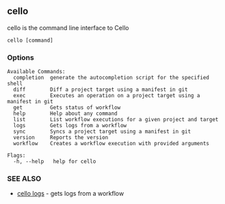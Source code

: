 ## cello

cello is the command line interface to Cello

```
cello [command]
```

### Options

```
Available Commands:
  completion  generate the autocompletion script for the specified shell
  diff        Diff a project target using a manifest in git
  exec        Executes an operation on a project target using a manifest in git
  get         Gets status of workflow
  help        Help about any command
  list        List workflow executions for a given project and target
  logs        Gets logs from a workflow
  sync        Syncs a project target using a manifest in git
  version     Reports the version
  workflow    Creates a workflow execution with provided arguments

Flags:
  -h, --help   help for cello
```

### SEE ALSO

* [cello logs](cello_logs.md) - gets logs from a workflow



